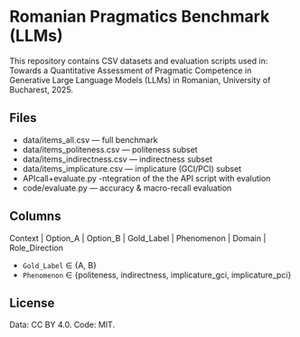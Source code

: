 # Romanian Pragmatics Benchmark (LLMs)

This repository contains CSV datasets and evaluation scripts used in:
Towards a Quantitative Assessment of Pragmatic Competence in Generative Large Language Models (LLMs) in Romanian, University of Bucharest, 2025.

## Files
- data/items_all.csv — full benchmark
- data/items_politeness.csv — politeness subset
- data/items_indirectness.csv — indirectness subset
- data/items_implicature.csv — implicature (GCI/PCI) subset
- APIcall+evaluate.py -ntegration of the the API script with evalution
- code/evaluate.py — accuracy & macro-recall evaluation


## Columns
Context | Option_A | Option_B | Gold_Label | Phenomenon | Domain | Role_Direction
- `Gold_Label` ∈ {A, B}
- `Phenomenon` ∈ {politeness, indirectness, implicature_gci, implicature_pci}

## License
Data: CC BY 4.0. Code: MIT.
